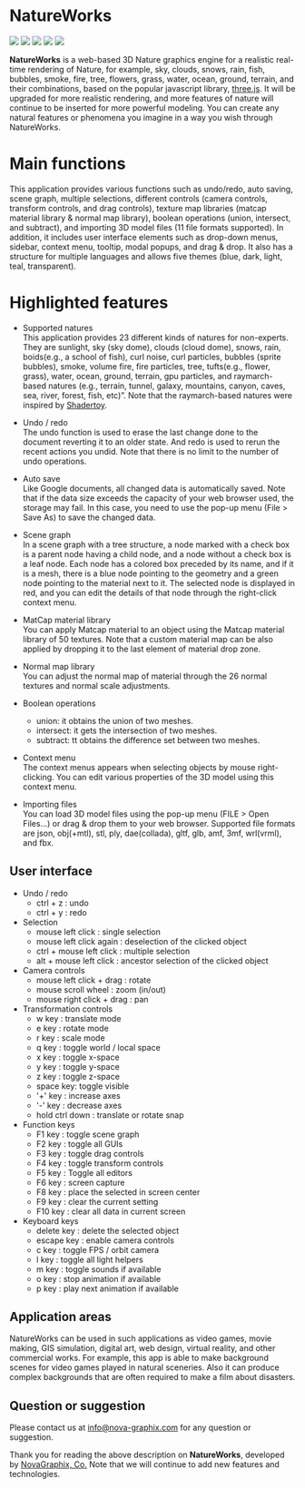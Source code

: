 # NatureWorks

![](https://img.shields.io/badge/minzipped_size-4.2MB-blue)
![](https://img.shields.io/badge/node-v10.14.1-yellow)
![](https://img.shields.io/badge/npm-6.4.1-yellow)
![](https://img.shields.io/badge/webpack-4.38.0-yellow)
![](https://img.shields.io/badge/three.js-r106-green)

**NatureWorks** is a web-based 3D Nature graphics engine for a realistic real-time rendering of Nature, for example, sky, clouds, snows, rain, fish, bubbles, smoke, fire, tree, flowers, grass, water, ocean, ground, terrain, and their combinations, based on the popular javascript library, [three.js](https://threejs.org/). It will be upgraded for more realistic rendering, and more features of nature will continue to be inserted for more powerful modeling. You can create any natural features or phenomena you imagine in a way you wish through NatureWorks.

# Main functions

This application provides various functions such as undo/redo, auto saving, scene graph, multiple selections, different controls (camera controls, transform controls, and drag controls), texture map libraries (matcap material library & normal map library), boolean operations (union, intersect, and subtract), and importing 3D model files (11 file formats supported). In addition, it includes user interface elements such as drop-down menus, sidebar, context menu, tooltip, modal popups, and drag & drop. It also has a structure for multiple languages and allows five themes (blue, dark, light, teal, transparent).

# Highlighted features

- Supported natures<br>
This application provides 23 different kinds of natures for non-experts. They are sunlight, sky (sky dome), clouds (cloud dome), snows, rain, boids(e.g., a school of fish), curl noise, curl particles, bubbles (sprite bubbles), smoke, volume fire, fire particles, tree, tufts(e.g., flower, grass), water, ocean, ground, terrain, gpu particles, and raymarch-based natures (e.g., terrain, tunnel, galaxy, mountains, canyon, caves, sea, river, forest, fish, etc)”. Note that the raymarch-based natures were inspired by [Shadertoy](https://www.shadertoy.com).

- Undo / redo<br>
The undo function is used to erase the last change done to the document reverting it to an older state. And redo is used to rerun the recent actions you undid. Note that there is no limit to the number of undo operations.

- Auto save<br>
Like Google documents, all changed data is automatically saved. Note that if the data size exceeds the capacity of your web browser used, the storage may fail. In this case, you need to use the pop-up menu (File > Save As) to save the changed data.

- Scene graph<br>
In a scene graph with a tree structure, a node marked with a check box is a parent node having a child node, and a node without a check box is a leaf node. Each node has a colored box preceded by its name, and if it is a mesh, there is a blue node pointing to the geometry and a green node pointing to the material next to it. The selected node is displayed in red, and you can edit the details of that node through the right-click context menu.

- MatCap material library<br>
You can apply Matcap material to an object using the Matcap material library of 50 textures. Note that a custom material map can be also applied by dropping it to the last element of material drop zone.

- Normal map library<br>
You can adjust the normal map of material through the 26 normal textures and normal scale adjustments.

- Boolean operations
    - union: it obtains the union of two meshes.
    - intersect: it gets the intersection of two meshes.
    - subtract: tt obtains the difference set between two meshes.

- Context menu<br>
The context menus appears when selecting objects by mouse right-clicking. You can edit various properties of the 3D model using this context menu.

- Importing files<br>
You can load 3D model files using the pop-up menu (FILE > Open Files...) or drag & drop them to your web browser. Supported file formats are json, obj(+mtl), stl, ply, dae(collada), gltf, glb, amf, 3mf, wrl(vrml), and fbx.

## User interface

- Undo / redo
    - ctrl + z : undo
    - ctrl + y : redo
- Selection
    - mouse left click : single selection
    - mouse left click again : deselection of the clicked object
    - ctrl + mouse left click : multiple selection
    - alt + mouse left click : ancestor selection of the clicked object
- Camera controls
    - mouse left click + drag : rotate
    - mouse scroll wheel : zoom (in/out)
    - mouse right click + drag : pan
- Transformation controls
    - w key : translate mode
    - e key : rotate mode
    - r key : scale mode
    - q key : toggle world / local space
    - x key : toggle x-space
    - y key : toggle y-space
    - z key : toggle z-space
    - space key: toggle visible
    - '+' key : increase axes
    - '-' key : decrease axes
    - hold ctrl down : translate or rotate snap
- Function keys
    - F1 key : toggle scene graph
    - F2 key : toggle all GUIs
    - F3 key : toggle drag controls
    - F4 key : toggle transform controls
    - F5 key : Toggle all editors
    - F6 key : screen capture
    - F8 key : place the selected in screen center
    - F9 key : clear the current setting
    - F10 key : clear all data in current screen
- Keyboard keys
    - delete key : delete the selected object
    - escape key : enable camera controls
    - c key : toggle FPS / orbit camera
    - l key : toggle all light helpers
    - m key : toggle sounds if available
    - o key : stop animation if available
    - p key : play next animation if available

## Application areas

NatureWorks can be used in such applications as video games, movie making, GIS simulation, digital art, web design, virtual reality, and other commercial works. For example, this app is able to make background scenes for video games played in natural sceneries. Also it can produce complex backgrounds that are often required to make a film about disasters.

## Question or suggestion

Please contact us at <info@nova-graphix.com> for any question or suggestion.

Thank you for reading the above description on **NatureWorks**, developed by [NovaGraphix, Co.](https://www.nova-graphix.com/) Note that we will continue to add new features and technologies.